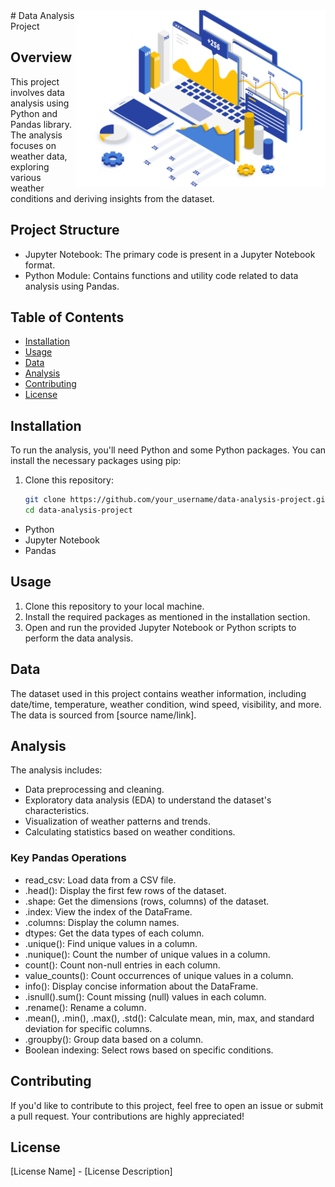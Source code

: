 <img align="right" alt="coding" width="400" src="https://github.com/SOHAMRANA77/Data-Analysis/blob/d8d28ae63655c1b6d52d22f203c1f7a614094e92/Data/image/Data-Analytics.png">
# Data Analysis Project

## Overview
This project involves data analysis using Python and Pandas library. The analysis focuses on weather data, exploring various weather conditions and deriving insights from the dataset.

## Project Structure
- Jupyter Notebook: The primary code is present in a Jupyter Notebook format.
- Python Module: Contains functions and utility code related to data analysis using Pandas.
## Table of Contents
- [Installation](#installation)
- [Usage](#usage)
- [Data](#data)
- [Analysis](#analysis)
- [Contributing](#contributing)
- [License](#license)

## Installation
To run the analysis, you'll need Python and some Python packages. You can install the necessary packages using pip:
1. Clone this repository:
   ```bash
   git clone https://github.com/your_username/data-analysis-project.git
   cd data-analysis-project

- Python
- Jupyter Notebook
- Pandas

## Usage
1. Clone this repository to your local machine.
2. Install the required packages as mentioned in the installation section.
3. Open and run the provided Jupyter Notebook or Python scripts to perform the data analysis.

## Data
The dataset used in this project contains weather information, including date/time, temperature, weather condition, wind speed, visibility, and more. The data is sourced from [source name/link].

## Analysis
The analysis includes:
- Data preprocessing and cleaning.
- Exploratory data analysis (EDA) to understand the dataset's characteristics.
- Visualization of weather patterns and trends.
- Calculating statistics based on weather conditions.
### Key Pandas Operations
- read_csv: Load data from a CSV file.
- .head(): Display the first few rows of the dataset.
- .shape: Get the dimensions (rows, columns) of the dataset.
- .index: View the index of the DataFrame.
- .columns: Display the column names.
- dtypes: Get the data types of each column.
- .unique(): Find unique values in a column.
- .nunique(): Count the number of unique values in a column.
- count(): Count non-null entries in each column.
- value_counts(): Count occurrences of unique values in a column.
- info(): Display concise information about the DataFrame.
- .isnull().sum(): Count missing (null) values in each column.
- .rename(): Rename a column.
- .mean(), .min(), .max(), .std(): Calculate mean, min, max, and standard deviation for specific columns.
- .groupby(): Group data based on a column.
- Boolean indexing: Select rows based on specific conditions.


## Contributing
If you'd like to contribute to this project, feel free to open an issue or submit a pull request. Your contributions are highly appreciated!

## License
[License Name] - [License Description]
